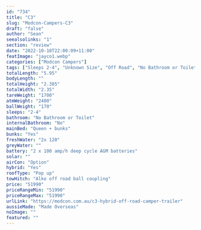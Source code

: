 ```yaml
---
id: "734"
title: "C3"
slug: "Modcon-Campers-C3"
draft: "false"
author: "Sean"
seealsolinks: "1"
section: "review"
date: "2022-10-10T22:00:09+11:00"
featImage: "jayco1.webp"
categories: ["Modcon Campers"]
tags: ["Sleeps 2-4", "Unknown Size", "Off Road", "No Bathroom or Toilet", "Pop up", "50 - 60k"]
totalLength: "5.95"
bodyLength: ""
totalHeight: "2.385"
totalWidth: "2.35"
tareWeight: "1700"
atmWeight: "2400"
ballWeight: "170"
sleeps: "2-4"
bathroom: "No Bathroom or Toilet"
internalBathroom: "No"
mainBed: "Queen + bunks"
bunks: "Yes"
freshWater: "2x 120"
greyWater: ""
battery: "2 x 100 amp/h deep cycle AGM batteries"
solar: ""
airCon: "Option"
hybrid: "Yes"
roofType: "Pop up"
towHitch: "Alko off road ball coupling"
price: "51990"
priceRangeMin: "51990"
priceRangeMax: "51990"
urlLink: "https://modcon.com.au/c3-hybrid-off-road-camper-trailer"
aussieMade: "Made Overseas"
noImage: ""
featured: ""
---
```

